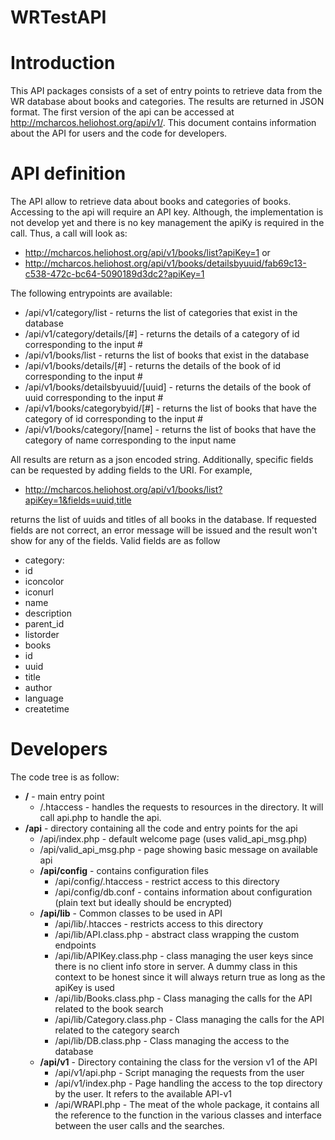 # WRTestAPI

Introduction
============
This API packages consists of a set of entry points to retrieve data from the WR database about books and categories. The results are returned in JSON format. The first version of the api can be accessed at http://mcharcos.heliohost.org/api/v1/. This document contains information about the API for users and the code for developers. 

API definition
==============

The API allow to retrieve data about books and categories of books. Accessing to the api will require an API key. Although, the implementation is not develop yet and there is no key management the apiKy is required in the call. Thus, a call will look as:

* http://mcharcos.heliohost.org/api/v1/books/list?apiKey=1
or 
* http://mcharcos.heliohost.org/api/v1/books/detailsbyuuid/fab69c13-c538-472c-bc64-5090189d3dc2?apiKey=1

The following entrypoints are available:

* /api/v1/category/list - returns the list of categories that exist in the database
* /api/v1/category/details/[#] - returns the details of a category of id corresponding to the input #
* /api/v1/books/list - returns the list of books that exist in the database
* /api/v1/books/details/[#] - returns the details of the book of id corresponding to the input #
* /api/v1/books/detailsbyuuid/[uuid] - returns the details of the book of uuid corresponding to the input #
* /api/v1/books/categorybyid/[#] - returns the list of books that have the category of id corresponding to the input #
* /api/v1/books/category/[name] - returns the list of books that have the category of name corresponding to the input name

All results are return as a json encoded string. Additionally, specific fields can be requested by adding fields to the URI. For example, 

* http://mcharcos.heliohost.org/api/v1/books/list?apiKey=1&fields=uuid,title

returns the list of uuids and titles of all books in the database. If requested fields are not correct, an error message will be issued and the result won't show for any of the fields. Valid fields are as follow
* category:
 * id
 * iconcolor
 * iconurl
 * name
 * description
 * parent_id
 * listorder
* books
 * id
 * uuid
 * title
 * author
 * language
 * createtime

Developers
==========

The code tree is as follow:

* **/** - main entry point
  * /.htaccess - handles the requests to resources in the directory. It will call api.php to handle the api.
* **/api** - directory containing all the code and entry points for the api
  * /api/index.php - default welcome page (uses valid_api_msg.php)
  * /api/valid_api_msg.php - page showing basic message on available api
  * **/api/config** - contains configuration files
    * /api/config/.htaccess - restrict access to this directory
    * /api/config/db.conf - contains information about configuration (plain text but ideally should be encrypted)
  * **/api/lib** - Common classes to be used in API
    * /api/lib/.htacces - restricts access to this directory
    * /api/lib/API.class.php - abstract class wrapping the custom endpoints
    * /api/lib/APIKey.class.php - class managing the user keys since there is no client info store in server. A dummy class in this context to be honest since it will always return true as long as the apiKey is used
    * /api/lib/Books.class.php - Class managing the calls for the API related to the book search
    * /api/lib/Category.class.php - Class managing the calls for the API related to the category search
    * /api/lib/DB.class.php - Class managing the access to the database
  * **/api/v1** - Directory containing the class for the version v1 of the API
    * /api/v1/api.php - Script managing the requests from the user
    * /api/v1/index.php - Page handling the access to the top directory by the user. It refers to the available API-v1
    * /api/WRAPI.php - The meat of the whole package, it contains all the reference to the function in the various classes and interface between the user calls and the searches.
    
    

